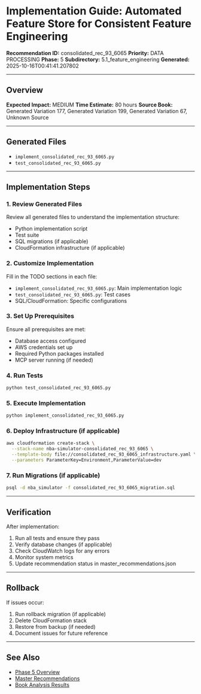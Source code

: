 # Implementation Guide: Automated Feature Store for Consistent Feature Engineering

**Recommendation ID:** consolidated_rec_93_6065
**Priority:** DATA PROCESSING
**Phase:** 5
**Subdirectory:** 5.1_feature_engineering
**Generated:** 2025-10-16T00:41:41.207802

---

## Overview



**Expected Impact:** MEDIUM
**Time Estimate:** 80 hours
**Source Book:** Generated Variation 177, Generated Variation 199, Generated Variation 67, Unknown Source

---

## Generated Files

- `implement_consolidated_rec_93_6065.py`
- `test_consolidated_rec_93_6065.py`

---

## Implementation Steps

### 1. Review Generated Files

Review all generated files to understand the implementation structure:
- Python implementation script
- Test suite
- SQL migrations (if applicable)
- CloudFormation infrastructure (if applicable)

### 2. Customize Implementation

Fill in the TODO sections in each file:
- `implement_consolidated_rec_93_6065.py`: Main implementation logic
- `test_consolidated_rec_93_6065.py`: Test cases
- SQL/CloudFormation: Specific configurations

### 3. Set Up Prerequisites

Ensure all prerequisites are met:
- Database access configured
- AWS credentials set up
- Required Python packages installed
- MCP server running (if needed)

### 4. Run Tests

```bash
python test_consolidated_rec_93_6065.py
```

### 5. Execute Implementation

```bash
python implement_consolidated_rec_93_6065.py
```

### 6. Deploy Infrastructure (if applicable)

```bash
aws cloudformation create-stack \
  --stack-name nba-simulator-consolidated_rec_93_6065 \
  --template-body file://consolidated_rec_93_6065_infrastructure.yaml \
  --parameters ParameterKey=Environment,ParameterValue=dev
```

### 7. Run Migrations (if applicable)

```bash
psql -d nba_simulator -f consolidated_rec_93_6065_migration.sql
```

---

## Verification

After implementation:
1. Run all tests and ensure they pass
2. Verify database changes (if applicable)
3. Check CloudWatch logs for any errors
4. Monitor system metrics
5. Update recommendation status in master_recommendations.json

---

## Rollback

If issues occur:
1. Run rollback migration (if applicable)
2. Delete CloudFormation stack
3. Restore from backup (if needed)
4. Document issues for future reference

---

## See Also

- [Phase 5 Overview](/Users/ryanranft/nba-simulator-aws/docs/phases/phase_5/)
- [Master Recommendations](/Users/ryanranft/nba-mcp-synthesis/analysis_results/master_recommendations.json)
- [Book Analysis Results](/Users/ryanranft/nba-mcp-synthesis/analysis_results/)
